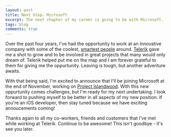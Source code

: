 ```yaml
---
layout: post
title: Next Stop: Microsoft
excerpt: The next chapter of my career is going to be with Microsoft. 
tags: blog
comments: true
---
```



Over the past four years, I've had the opportunity to work at an innovative company with some of the coolest, [smartest people](http://developer.telerik.com/community/#who-we-are) around. [Telerik](http://www.telerik.com) gave me a shot to grow and to be involved in great projects that many would only dream of. Telerik helped put me on the map and I am forever grateful to them for giving me the oppurtunity. Leaving is tough, but another adventure awaits.

With that being said, I'm excited to announce that I'll be joining Microsoft at the end of November, working on [Project Islandwood](https://dev.windows.com/en-us/bridges/ios). With this new oppurtunity comes challenges, but I'm ready for my next undertaking. I look forward to pushing myself to be better in all aspects of my new position. If you're an iOS developer, then stay tuned because we have exciting annoucements coming! 

Thanks again to all my co-workers, friends and customers that I've met while working at Telerik. Continue to be awesome! This isn't goodbye - it's see you later. 